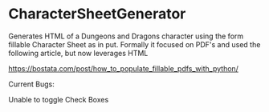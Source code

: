 # CharacterSheetGenerator
Generates HTML of a Dungeons and Dragons character using the form fillable Character Sheet as in put. Formally it focused on PDF's and used the following article, but now leverages HTML

https://bostata.com/post/how_to_populate_fillable_pdfs_with_python/

Current Bugs:

Unable to toggle Check Boxes

